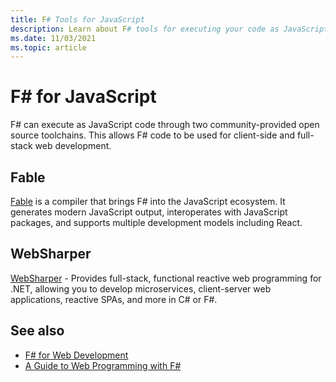 ```yaml
---
title: F# Tools for JavaScript
description: Learn about F# tools for executing your code as JavaScript.
ms.date: 11/03/2021
ms.topic: article
---
```

# F# for JavaScript

F# can execute as JavaScript code through two community-provided open source toolchains. This allows F# code to be used for client-side and full-stack web development.

## Fable

[Fable](https://fable.io/) is a compiler that brings F# into the JavaScript ecosystem. It generates modern JavaScript output, interoperates with JavaScript packages, and supports multiple development models including React.

## WebSharper

[WebSharper](https://github.com/dotnet-websharper/core) - Provides full-stack, functional reactive web programming for .NET, allowing you to develop microservices, client-server web applications, reactive SPAs, and more in C# or F#.

## See also

- [F# for Web Development](../scenarios/web-development.md)
- [A Guide to Web Programming with F#](https://fsharp.org/guides/web/)
